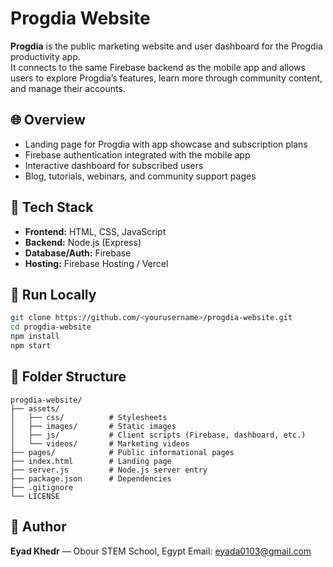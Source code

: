 # Progdia Website

**Progdia** is the public marketing website and user dashboard for the Progdia productivity app.  
It connects to the same Firebase backend as the mobile app and allows users to explore Progdia’s features, learn more through community content, and manage their accounts.

## 🌐 Overview
- Landing page for Progdia with app showcase and subscription plans  
- Firebase authentication integrated with the mobile app  
- Interactive dashboard for subscribed users  
- Blog, tutorials, webinars, and community support pages

## 🧩 Tech Stack
- **Frontend:** HTML, CSS, JavaScript  
- **Backend:** Node.js (Express)  
- **Database/Auth:** Firebase  
- **Hosting:** Firebase Hosting / Vercel  

## 🚀 Run Locally
```bash
git clone https://github.com/<yourusername>/progdia-website.git
cd progdia-website
npm install
npm start
````

## 📁 Folder Structure

```
progdia-website/
├── assets/
│   ├── css/          # Stylesheets
│   ├── images/       # Static images
│   ├── js/           # Client scripts (Firebase, dashboard, etc.)
│   └── videos/       # Marketing videos
├── pages/            # Public informational pages
├── index.html        # Landing page
├── server.js         # Node.js server entry
├── package.json      # Dependencies
├── .gitignore
└── LICENSE
```

## 👤 Author

**Eyad Khedr** — Obour STEM School, Egypt
Email: [eyada0103@gmail.com](mailto:eyada0103@gmail.com)